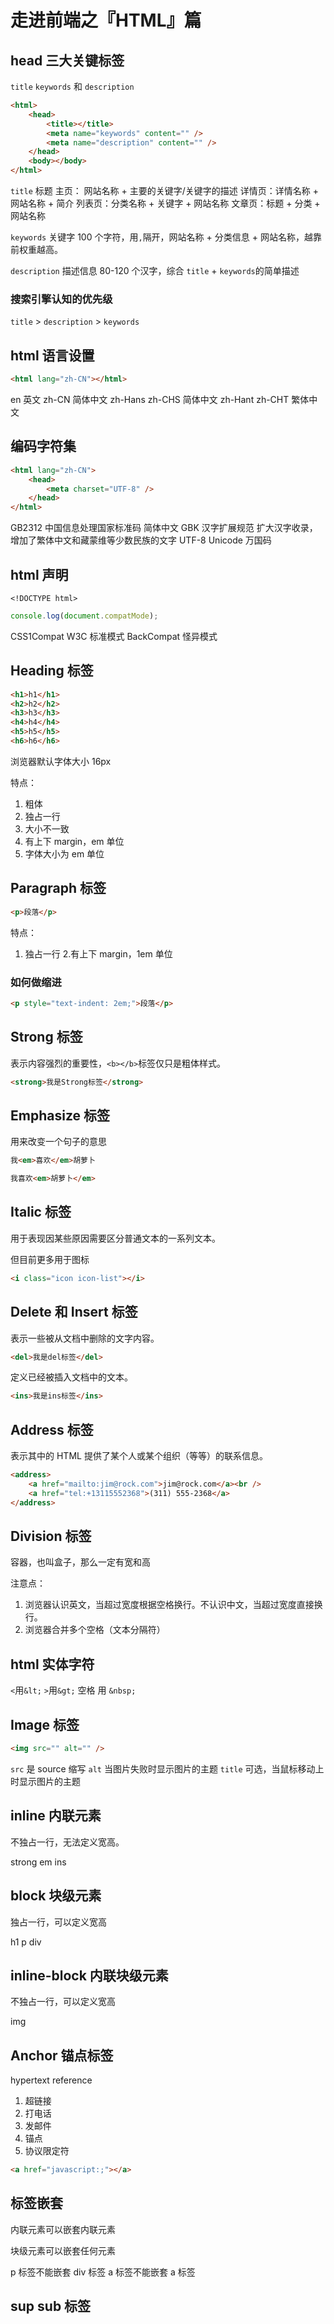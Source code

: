 # 走进前端之『HTML』篇

## head 三大关键标签

`title` `keywords` 和 `description`

```html
<html>
    <head>
        <title></title>
        <meta name="keywords" content="" />
        <meta name="description" content="" />
    </head>
    <body></body>
</html>
```

`title` 标题
主页： 网站名称 + 主要的关键字/关键字的描述
详情页：详情名称 + 网站名称 + 简介
列表页：分类名称 + 关键字 + 网站名称
文章页：标题 + 分类 + 网站名称

`keywords` 关键字
100 个字符，用`,`隔开，网站名称 + 分类信息 + 网站名称，越靠前权重越高。

`description` 描述信息
80-120 个汉字，综合 `title` + `keywords`的简单描述

### 搜索引擎认知的优先级

`title` > `description` > `keywords`

## html 语言设置

```html
<html lang="zh-CN"></html>
```

en 英文
zh-CN 简体中文
zh-Hans zh-CHS 简体中文
zh-Hant zh-CHT 繁体中文

## 编码字符集

```html
<html lang="zh-CN">
    <head>
        <meta charset="UTF-8" />
    </head>
</html>
```

GB2312 中国信息处理国家标准码 简体中文
GBK 汉字扩展规范 扩大汉字收录，增加了繁体中文和藏蒙维等少数民族的文字
UTF-8 Unicode 万国码

## html 声明

`<!DOCTYPE html>`

```javascript
console.log(document.compatMode);
```

CSS1Compat W3C 标准模式
BackCompat 怪异模式

## Heading 标签

```html
<h1>h1</h1>
<h2>h2</h2>
<h3>h3</h3>
<h4>h4</h4>
<h5>h5</h5>
<h6>h6</h6>
```

浏览器默认字体大小 16px

特点：

1. 粗体
2. 独占一行
3. 大小不一致
4. 有上下 margin，em 单位
5. 字体大小为 em 单位

## Paragraph 标签

```html
<p>段落</p>
```

特点：

1. 独占一行 2.有上下 margin，1em 单位

### 如何做缩进

```html
<p style="text-indent: 2em;">段落</p>
```

## Strong 标签

表示内容强烈的重要性，`<b></b>`标签仅只是粗体样式。

```html
<strong>我是Strong标签</strong>
```

## Emphasize 标签

用来改变一个句子的意思

```html
我<em>喜欢</em>胡萝卜
```

```html
我喜欢<em>胡萝卜</em>
```

## Italic 标签

用于表现因某些原因需要区分普通文本的一系列文本。

但目前更多用于图标

```html
<i class="icon icon-list"></i>
```

## Delete 和 Insert 标签

表示一些被从文档中删除的文字内容。

```html
<del>我是del标签</del>
```

定义已经被插入文档中的文本。

```html
<ins>我是ins标签</ins>
```

## Address 标签

表示其中的 HTML 提供了某个人或某个组织（等等）的联系信息。

```html
<address>
    <a href="mailto:jim@rock.com">jim@rock.com</a><br />
    <a href="tel:+13115552368">(311) 555-2368</a>
</address>
```

## Division 标签

容器，也叫盒子，那么一定有宽和高

注意点：

1. 浏览器认识英文，当超过宽度根据空格换行。不认识中文，当超过宽度直接换行。
2. 浏览器合并多个空格（文本分隔符）

## html 实体字符

`<`用`&lt;`
`>`用`&gt;`
空格 用 `&nbsp;`

## Image 标签

```html
<img src="" alt="" />
```

`src` 是 source 缩写
`alt` 当图片失败时显示图片的主题
`title` 可选，当鼠标移动上时显示图片的主题

## inline 内联元素

不独占一行，无法定义宽高。

strong em ins

## block 块级元素

独占一行，可以定义宽高

h1 p div

## inline-block 内联块级元素

不独占一行，可以定义宽高

img

## Anchor 锚点标签

hypertext reference

1. 超链接
2. 打电话
3. 发邮件
4. 锚点
5. 协议限定符

```html
<a href="javascript:;"></a>
```

## 标签嵌套

内联元素可以嵌套内联元素

块级元素可以嵌套任何元素

p 标签不能嵌套 div 标签
a 标签不能嵌套 a 标签

## sup sub 标签

